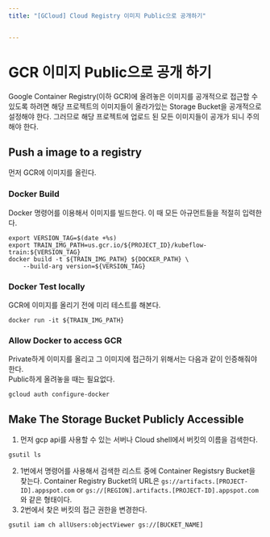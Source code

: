 ```yaml
---
title: "[GCloud] Cloud Registry 이미지 Public으로 공개하기"


---
```


<h1 id="gcr-이미지-public으로-공개-하기">GCR 이미지 Public으로 공개 하기</h1>
<p>Google Container Registry(이하 GCR)에 올려놓은 이미지를 공개적으로 접근할 수 있도록 하려면 해당 프로젝트의 이미지들이 올라가있는 Storage Bucket을 공개적으로 설정해야 한다. 그러므로 해당 프로젝트에 업로드 된 모든 이미지들이 공개가 되니 주의해야 한다.</p>
<h2 id="push-a-image-to-a-registry">Push a image to a registry</h2>
<p>먼저 GCR에 이미지를 올린다.</p>
<h3 id="docker-build">Docker Build</h3>
<p>Docker 명령어를 이용해서 이미지를 빌드한다. 이 때 모든 아규먼트들을 적절히 입력한다.</p>
<pre class=" language-bash"><code class="prism  language-bash"><span class="token function">export</span> VERSION_TAG<span class="token operator">=</span><span class="token variable"><span class="token variable">$(</span><span class="token function">date</span> +%s<span class="token variable">)</span></span>
<span class="token function">export</span> TRAIN_IMG_PATH<span class="token operator">=</span>us.gcr.io/<span class="token variable">${PROJECT_ID}</span>/kubeflow-train:<span class="token variable">${VERSION_TAG}</span>
docker build -t <span class="token variable">${TRAIN_IMG_PATH}</span> <span class="token variable">${DOCKER_PATH}</span> \ 
	--build-arg version<span class="token operator">=</span><span class="token variable">${VERSION_TAG}</span>
</code></pre>
<h3 id="docker-test-locally">Docker Test locally</h3>
<p>GCR에 이미지를 올리기 전에 미리 테스트를 해본다.</p>
<pre class=" language-bash"><code class="prism  language-bash">docker run -it <span class="token variable">${TRAIN_IMG_PATH}</span>
</code></pre>
<h3 id="allow-docker-to-access-gcr">Allow Docker to access GCR</h3>
<p>Private하게 이미지를 올리고 그 이미지에 접근하기 위해서는 다음과 같이 인증해줘야한다.<br>
Public하게 올려놓을 때는 필요없다.</p>
<pre class=" language-bash"><code class="prism  language-bash">gcloud auth configure-docker
</code></pre>
<h2 id="make-the-storage-bucket-publicly-accessible">Make The Storage Bucket Publicly Accessible</h2>
<ol>
<li>먼저 gcp api를 사용할 수 있는 서버나 Cloud shell에서 버킷의 이름을 검색한다.</li>
</ol>
<pre class=" language-bash"><code class="prism  language-bash">gsutil <span class="token function">ls</span>
</code></pre>
<ol start="2">
<li>1번에서 명령어를 사용해서 검색한 리스트 중에 Container Registsry Bucket을 찾는다.  Container Registry Bucket의 URL은 <code>gs://artifacts.[PROJECT-ID].appspot.com</code> or <code>gs://[REGION].artifacts.[PROJECT-ID].appspot.com</code> 와 같은 형태이다.</li>
<li>2번에서 찾은 버킷의 접근 권한을 변경한다.</li>
</ol>
<pre class=" language-bash"><code class="prism  language-bash">gsutil iam ch allUsers:objectViewer gs://<span class="token punctuation">[</span>BUCKET_NAME<span class="token punctuation">]</span>
</code></pre>

